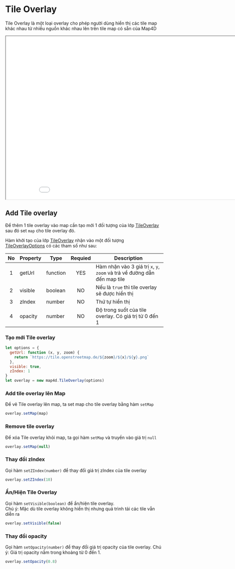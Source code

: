 # Tile Overlay

Tile Overlay là một loại overlay cho phép người dùng hiển thị các tile map khác nhau từ nhiều nguồn khác nhau lên trên tile map có sẵn của Map4D

<iframe src="./html/tile-overlay.html" style="min-width: 900px;" height="520px"></iframe>

## Add Tile overlay

Để thêm 1 tile overlay vào map cần tạo mới 1 đối tượng của lớp [TileOverlay](reference/tile-overlay?id=tileoverlay-class) sau đó set `map` cho tile overlay đó.

Hàm khởi tạo của lớp [TileOverlay](reference/tile-overlay?id=tileoverlay-class) nhận vào một đối tượng [TileOverlayOptions](reference/tile-overlay?id=tileoverlayoptions-interface) có các tham số như sau:

| No | Property | Type     | Requied | Description                                                              |
|:--:|----------|----------|:-------:|--------------------------------------------------------------------------|
|  1 | getUrl   | function |   YES   | Hàm nhận vào 3 giá trị `x`, `y`, `zoom` và trả về đường dẫn đến map tile |
|  2 | visible  | boolean  |    NO   | Nếu là `true` thì tile overlay sẽ được hiển thị                          |
|  3 | zIndex   | number   |    NO   | Thứ tự hiển thị                                                          |
|  4 | opacity  | number   |    NO   | Độ trong suốt của tile overlay. Có giá trị từ 0 đến 1                    |

### Tạo mới Tile overlay

```js
let options = {
  getUrl: function (x, y, zoom) {
    return `https://tile.openstreetmap.de/${zoom}/${x}/${y}.png`
  },
  visible: true,
  zIndex: 1
}
let overlay = new map4d.TileOverlay(options)
```

### Add tile overlay lên Map

Để vẽ Tile overlay lên map, ta set map cho tile overlay bằng hàm `setMap`

```js
overlay.setMap(map)
```

### Remove tile overlay

Để xóa Tile overlay khỏi map, ta gọi hàm `setMap` và truyền vào giá trị `null`

```js
overlay.setMap(null)
```

### Thay đổi zIndex

Gọi hàm `setZIndex(number)` để thay đổi giá trị zIndex của tile overlay

```js
overlay.setZIndex(10)
```

### Ẩn/Hiện Tile Overlay

Gọi hàm `setVisible(boolean)` để ẩn/hiện tile overlay.  
Chú ý: Mặc dù tile overlay không hiển thị nhưng quá trình tải các tile vẫn diễn ra

```js
overlay.setVisible(false)
```

### Thay đổi opacity

Gọi hàm `setOpacity(number)` để thay đổi giá trị opacity của tile overlay.
Chú ý: Giá trị opacity nằm trong khoảng từ 0 đến 1.

```js
overlay.setOpacity(0.8)
```
